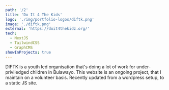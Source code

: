 ```yaml
---
path: '/2'
title: 'Do It 4 The Kids'
logo: './img/portfolio-logos/diftk.png'
image: './diftk.png'
external: 'https://doit4thekidz.org/'
tech:
  - NextJS
  - TailwindCSS
  - GraphCMS
showInProjects: true
---
```


DIFTK is a youth led organisation that's doing a lot of work for under-priviledged children in Bulawayo. This website is an ongoing project, that I maintain on a volunteer basis. Recently updated from a wordpress setup, to a static JS site.